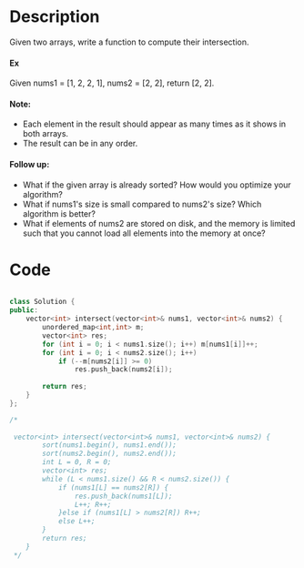 # Description

Given two arrays, write a function to compute their intersection.

#### Ex
Given nums1 = [1, 2, 2, 1], nums2 = [2, 2], return [2, 2].

#### Note:
* Each element in the result should appear as many times as it shows in both arrays.
* The result can be in any order.

#### Follow up:

* What if the given array is already sorted? How would you optimize your algorithm?
* What if nums1's size is small compared to nums2's size? Which algorithm is better?
* What if elements of nums2 are stored on disk, and the memory is limited such that you cannot load all elements into the memory at once?

# Code

```cpp

class Solution {
public:
    vector<int> intersect(vector<int>& nums1, vector<int>& nums2) {
        unordered_map<int,int> m;
        vector<int> res;
        for (int i = 0; i < nums1.size(); i++) m[nums1[i]]++;
        for (int i = 0; i < nums2.size(); i++) 
            if (--m[nums2[i]] >= 0) 
                res.push_back(nums2[i]);
        
        return res;
    }
};

/*
 
 vector<int> intersect(vector<int>& nums1, vector<int>& nums2) {
        sort(nums1.begin(), nums1.end());
        sort(nums2.begin(), nums2.end());
        int L = 0, R = 0;
        vector<int> res;
        while (L < nums1.size() && R < nums2.size()) {
            if (nums1[L] == nums2[R]) {
                res.push_back(nums1[L]);
                L++; R++;
            }else if (nums1[L] > nums2[R]) R++;
            else L++;
        }
        return res;
    }
 */

```
